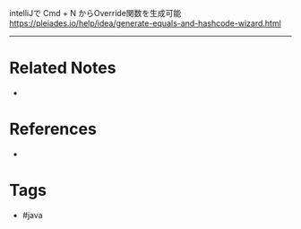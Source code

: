 intelliJで Cmd + N からOverride関数を生成可能
https://pleiades.io/help/idea/generate-equals-and-hashcode-wizard.html

---
# Related Notes
- 

# References
- 

# Tags
- #java 